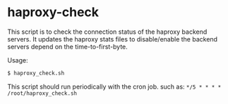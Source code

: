 haproxy-check
=============

This script is to check the connection status of the haproxy backend servers.
It updates the haproxy stats files to disable/enable the backend servers depend on the time-to-first-byte.


Usage:

```bash
$ haproxy_check.sh
```

This script should run periodically with the cron job.
such as: `*/5 * * * * /root/haproxy_check.sh`
